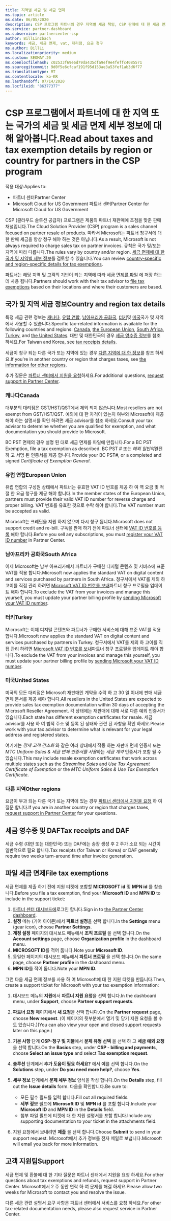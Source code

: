 ```yaml
---
title: 지역별 세금 및 세금 면제
ms.topic: article
ms.date: 06/05/2020
description: CSP 프로그램 파트너의 경우 지역별 세금 책임, CSP 판매에 대 한 세금 면제를 제출 하는 방법 및 세금 질문에 대 한 지원을 받는 방법에 대해 알아보세요.
ms.service: partner-dashboard
ms.subservice: partnercenter-csp
author: BillLinzbach
keywords: 세금, 세금 면제, vat, 대리점, 요금 청구
ms.author: BillLi
ms.localizationpriority: medium
ms.custom: SEOMAY.20
ms.openlocfilehash: c02533f69e6d79da435dfa9ef9e4feffc4085571
ms.sourcegitcommit: 9d0f5e6cfcaf191f95d153ae3a53fef1ab3d6f77
ms.translationtype: MT
ms.contentlocale: ko-KR
ms.lasthandoff: 07/14/2020
ms.locfileid: "86377377"
---
```

# <a name="read-about-taxes-and-tax-exemption-details-by-region-or-country-for-partners-in-the-csp-program"></a><span data-ttu-id="4a8ba-104">CSP 프로그램에서 파트너에 대 한 지역 또는 국가의 세금 및 세금 면제 세부 정보에 대해 알아봅니다.</span><span class="sxs-lookup"><span data-stu-id="4a8ba-104">Read about taxes and tax exemption details by region or country for partners in the CSP program</span></span>

<span data-ttu-id="4a8ba-105">적용 대상:</span><span class="sxs-lookup"><span data-stu-id="4a8ba-105">Applies to:</span></span>

- <span data-ttu-id="4a8ba-106">파트너 센터</span><span class="sxs-lookup"><span data-stu-id="4a8ba-106">Partner Center</span></span>
- <span data-ttu-id="4a8ba-107">Microsoft Cloud for US Government 파트너 센터</span><span class="sxs-lookup"><span data-stu-id="4a8ba-107">Partner Center for Microsoft Cloud for US Government</span></span>

<span data-ttu-id="4a8ba-108">CSP (클라우드 솔루션 공급자) 프로그램은 제품의 파트너 재판매에 초점을 맞춘 판매 채널입니다.</span><span class="sxs-lookup"><span data-stu-id="4a8ba-108">The Cloud Solution Provider (CSP) program is a sales channel focused on partner resale of products.</span></span> <span data-ttu-id="4a8ba-109">따라서 Microsoft는 파트너 청구서에 대 한 판매 세금을 항상 청구 해야 하는 것은 아닙니다.</span><span class="sxs-lookup"><span data-stu-id="4a8ba-109">As a result, Microsoft is not always required to charge sales tax on partner invoices.</span></span> <span data-ttu-id="4a8ba-110">규칙은 국가 및/또는 지역에 따라 다릅니다.</span><span class="sxs-lookup"><span data-stu-id="4a8ba-110">The rules vary by country and/or region.</span></span> <span data-ttu-id="4a8ba-111">[세금 면제에 대 한 국가 및 지역별 세부 정보](#country-and-region-tax-details)를 검토할 수 있습니다.</span><span class="sxs-lookup"><span data-stu-id="4a8ba-111">You can review [country-specific and region-specific details for tax exemptions](#country-and-region-tax-details).</span></span>

<span data-ttu-id="4a8ba-112">파트너는 해당 지역 및 고객의 기반이 되는 지역에 따라 세금 [면제를 파일](#file-tax-exemptions) 에 저장 하는 데 사용 됩니다.</span><span class="sxs-lookup"><span data-stu-id="4a8ba-112">Partners should work with their tax advisor to [file tax exemptions](#file-tax-exemptions) based on their locations and where their customers are based.</span></span>

## <a name="country-and-region-tax-details"></a><span data-ttu-id="4a8ba-113">국가 및 지역 세금 정보</span><span class="sxs-lookup"><span data-stu-id="4a8ba-113">Country and region tax details</span></span>

<span data-ttu-id="4a8ba-114">특정 세금 관련 정보는 [캐나다](#canada), [유럽 연합](#european-union), [남아프리카 공화국](#south-africa), [터키](#turkey)및 [미국](#united-states)국가 및 지역에서 사용할 수 있습니다.</span><span class="sxs-lookup"><span data-stu-id="4a8ba-114">Specific tax-related information is available for the following countries and regions: [Canada](#canada), [the European Union](#european-union), [South Africa](#south-africa), [Turkey](#turkey), and [the United States](#united-states).</span></span> <span data-ttu-id="4a8ba-115">대만 및 대한민국의 경우 [세금 영수증 정보](#tax-receipts-and-daf)를 참조 하세요.</span><span class="sxs-lookup"><span data-stu-id="4a8ba-115">For Taiwan and Korea, see [tax receipts details](#tax-receipts-and-daf).</span></span>

<span data-ttu-id="4a8ba-116">세금이 청구 되는 다른 국가 또는 지역에 있는 경우 [다른 지역에 대 한 정보](#other-regions)를 참조 하세요.</span><span class="sxs-lookup"><span data-stu-id="4a8ba-116">If you're in another country or region that charges taxes, see [the information for other regions](#other-regions).</span></span>

<span data-ttu-id="4a8ba-117">추가 질문은 [파트너 센터에서 지원을 요청](#support)하세요.</span><span class="sxs-lookup"><span data-stu-id="4a8ba-117">For additional questions, [request support in Partner Center](#support).</span></span>

### <a name="canada"></a><span data-ttu-id="4a8ba-118">캐나다</span><span class="sxs-lookup"><span data-stu-id="4a8ba-118">Canada</span></span>

<span data-ttu-id="4a8ba-119">대부분의 대리점은 GST/HST/QST에서 제외 되지 않습니다.</span><span class="sxs-lookup"><span data-stu-id="4a8ba-119">Most resellers are not exempt from GST/HST/QST.</span></span> <span data-ttu-id="4a8ba-120">예외에 대 한 자격이 있는지 여부와 Microsoft에 제공 해야 하는 설명서를 확인 하려면 세금 advisor를 참조 하세요.</span><span class="sxs-lookup"><span data-stu-id="4a8ba-120">Consult your tax advisor to determine whether you are qualified for exemption, and what documentation you should provide to Microsoft.</span></span>

<span data-ttu-id="4a8ba-121">BC PST 면제의 경우 설명 된 대로 세금 면제를 파일에 만듭니다.</span><span class="sxs-lookup"><span data-stu-id="4a8ba-121">For a BC PST Exemption, file a tax exemption as described.</span></span> <span data-ttu-id="4a8ba-122">BC PST # 또는 *예외 일반의*완전 하 고 서명 된 인증서를 제공 합니다.</span><span class="sxs-lookup"><span data-stu-id="4a8ba-122">Provide your BC PST#, or a completed and signed *Certificate of Exemption General*.</span></span>

### <a name="european-union"></a><span data-ttu-id="4a8ba-123">유럽 연합</span><span class="sxs-lookup"><span data-stu-id="4a8ba-123">European Union</span></span>

<span data-ttu-id="4a8ba-124">유럽 연합의 구성원 상태에서 파트너는 유효한 VAT ID 번호를 제공 하 여 역 요금 및 적절 한 요금 청구를 제공 해야 합니다.</span><span class="sxs-lookup"><span data-stu-id="4a8ba-124">In the member states of the European Union, partners must provide their valid VAT ID number for reverse charge and proper billing.</span></span> <span data-ttu-id="4a8ba-125">VAT 번호를 유효한 것으로 수락 해야 합니다.</span><span class="sxs-lookup"><span data-stu-id="4a8ba-125">The VAT number must be accepted as valid.</span></span>

<span data-ttu-id="4a8ba-126">Microsoft는 크레딧을 지원 하지 않으며 다시 청구 됩니다.</span><span class="sxs-lookup"><span data-stu-id="4a8ba-126">Microsoft does not support credit and re-bill.</span></span> <span data-ttu-id="4a8ba-127">구독을 판매 하기 전에 파트너 센터에 [VAT ID 번호를 등록](organization-tax-info.md) 해야 합니다.</span><span class="sxs-lookup"><span data-stu-id="4a8ba-127">Before you sell any subscriptions, you must [register your VAT ID number](organization-tax-info.md) in Partner Center.</span></span>

### <a name="south-africa"></a><span data-ttu-id="4a8ba-128">남아프리카 공화국</span><span class="sxs-lookup"><span data-stu-id="4a8ba-128">South Africa</span></span>

<span data-ttu-id="4a8ba-129">이제 Microsoft는 남부 아프리카에서 파트너가 구매한 디지털 콘텐츠 및 서비스에 표준 VAT를 적용 합니다.</span><span class="sxs-lookup"><span data-stu-id="4a8ba-129">Microsoft now applies the standard VAT on digital content and services purchased by partners in South Africa.</span></span> <span data-ttu-id="4a8ba-130">청구서에서 VAT를 제외 하 고이를 직접 관리 하려면 [Microsoft VAT ID 번호를 보내](organization-tax-info.md)파트너 청구 프로필을 업데이트 해야 합니다.</span><span class="sxs-lookup"><span data-stu-id="4a8ba-130">To exclude the VAT from your invoices and manage this yourself, you must update your partner billing profile by [sending Microsoft your VAT ID number](organization-tax-info.md).</span></span>

### <a name="turkey"></a><span data-ttu-id="4a8ba-131">터키</span><span class="sxs-lookup"><span data-stu-id="4a8ba-131">Turkey</span></span>

<span data-ttu-id="4a8ba-132">Microsoft는 이제 디지털 콘텐츠와 파트너가 구매한 서비스에 대해 표준 VAT를 적용 합니다.</span><span class="sxs-lookup"><span data-stu-id="4a8ba-132">Microsoft now applies the standard VAT on digital content and services purchased by partners in Turkey.</span></span> <span data-ttu-id="4a8ba-133">청구서에서 VAT를 제외 하 고이를 직접 관리 하려면 [Microsoft VAT ID 번호를 보내](organization-tax-info.md)파트너 청구 프로필을 업데이트 해야 합니다.</span><span class="sxs-lookup"><span data-stu-id="4a8ba-133">To exclude the VAT from your invoices and manage this yourself, you must update your partner billing profile by [sending Microsoft your VAT ID number](organization-tax-info.md).</span></span>

### <a name="united-states"></a><span data-ttu-id="4a8ba-134">미국</span><span class="sxs-lookup"><span data-stu-id="4a8ba-134">United States</span></span>

<span data-ttu-id="4a8ba-135">미국의 모든 대리점은 Microsoft 재판매인 계약을 수락 하 고 30 일 이내에 판매 세금 면제 문서를 제공 해야 합니다.</span><span class="sxs-lookup"><span data-stu-id="4a8ba-135">All resellers in the United States are expected to provide sales tax exemption documentation within 30 days of accepting the Microsoft Reseller Agreement.</span></span> <span data-ttu-id="4a8ba-136">각 상태에는 재판매에 대해 서로 다른 예외 인증서가 있습니다.</span><span class="sxs-lookup"><span data-stu-id="4a8ba-136">Each state has different exemption certificates for resale.</span></span> <span data-ttu-id="4a8ba-137">세금 advisor를 사용 하 여 법적 주소 및 등록 된 상태와 관련 된 사항을 확인 하세요.</span><span class="sxs-lookup"><span data-stu-id="4a8ba-137">Please work with your tax advisor to determine what is relevant for your legal address and registered states.</span></span>

<span data-ttu-id="4a8ba-138">여기에는 *잠재 고객 간소화* 와 같은 여러 상태에서 작동 하는 재판매 면제 인증서 또는 *MTC Uniform Sales & 세금 면제 인증서를 사용*하는 *세금 계약* 인증서가 포함 될 수 있습니다.</span><span class="sxs-lookup"><span data-stu-id="4a8ba-138">This may include resale exemption certificates that work across multiple states such as the *Streamline Sales* and *Use Tax Agreement Certificate of Exemption* or the *MTC Uniform Sales & Use Tax Exemption Certificate*.</span></span>

### <a name="other-regions"></a><span data-ttu-id="4a8ba-139">다른 지역</span><span class="sxs-lookup"><span data-stu-id="4a8ba-139">Other regions</span></span>

<span data-ttu-id="4a8ba-140">요금이 부과 되는 다른 국가 또는 지역에 있는 경우 [파트너 센터에서 지원을 요청](#support) 하 여 질문 합니다.</span><span class="sxs-lookup"><span data-stu-id="4a8ba-140">If you are in another country or region that charges taxes, [request support in Partner Center](#support) for your questions.</span></span>

## <a name="tax-receipts-and-daf"></a><span data-ttu-id="4a8ba-141">세금 영수증 및 DAF</span><span class="sxs-lookup"><span data-stu-id="4a8ba-141">Tax receipts and DAF</span></span>

<span data-ttu-id="4a8ba-142">세금 수령 (대만 또는 대한민국) 또는 DAF에는 송장 생성 후 2 주가 소요 되는 시간이 일반적으로 필요 합니다.</span><span class="sxs-lookup"><span data-stu-id="4a8ba-142">Tax receipts (for Taiwan or Korea) or DAF generally require two weeks turn-around time after invoice generation.</span></span>

## <a name="file-tax-exemptions"></a><span data-ttu-id="4a8ba-143">파일 세금 면제</span><span class="sxs-lookup"><span data-stu-id="4a8ba-143">File tax exemptions</span></span>

<span data-ttu-id="4a8ba-144">세금 면제를 제출 하기 전에 지원 티켓에 포함할 **MICROSOFT id** 및 **MPN id** 를 찾습니다.</span><span class="sxs-lookup"><span data-stu-id="4a8ba-144">Before you file a tax exemption, find your **Microsoft ID** and **MPN ID** to include in the support ticket:</span></span>

1. <span data-ttu-id="4a8ba-145">[파트너 센터 대시보드에](https://partner.microsoft.com/dashboard/)로그인 합니다.</span><span class="sxs-lookup"><span data-stu-id="4a8ba-145">Sign in to [the Partner Center dashboard](https://partner.microsoft.com/dashboard/).</span></span>
2. <span data-ttu-id="4a8ba-146">**설정** 메뉴 (기어 아이콘)에서 **파트너 설정**을 선택 합니다.</span><span class="sxs-lookup"><span data-stu-id="4a8ba-146">In the **Settings** menu (gear icon), choose **Partner Settings**.</span></span>
3. <span data-ttu-id="4a8ba-147">**계정 설정** 페이지의 대시보드 메뉴에서 **조직 프로필** 을 선택 합니다.</span><span class="sxs-lookup"><span data-stu-id="4a8ba-147">On the **Account settings** page, choose **Organization profile** in the dashboard menu.</span></span>
4. <span data-ttu-id="4a8ba-148">**MICROSOFT ID**를 적어 둡니다.</span><span class="sxs-lookup"><span data-stu-id="4a8ba-148">Note your **Microsoft ID**.</span></span>
5. <span data-ttu-id="4a8ba-149">동일한 페이지의 대시보드 메뉴에서 **파트너 프로필** 을 선택 합니다.</span><span class="sxs-lookup"><span data-stu-id="4a8ba-149">On the same page, choose **Partner profile** in the dashboard menu.</span></span>
6. <span data-ttu-id="4a8ba-150">**MPN ID**를 적어 둡니다.</span><span class="sxs-lookup"><span data-stu-id="4a8ba-150">Note your **MPN ID**.</span></span>

<span data-ttu-id="4a8ba-151">그런 다음 세금 면제 정보를 사용 하 여 Microsoft에 대 한 지원 티켓을 만듭니다.</span><span class="sxs-lookup"><span data-stu-id="4a8ba-151">Then, create a support ticket for Microsoft with your tax exemption information:</span></span>

1. <span data-ttu-id="4a8ba-152">대시보드 메뉴의 **지원**에서 **파트너 지원 요청**을 선택 합니다.</span><span class="sxs-lookup"><span data-stu-id="4a8ba-152">In the dashboard menu, under **Support**, choose **Partner support requests**.</span></span>
2. <span data-ttu-id="4a8ba-153">**파트너 요청** 페이지에서 **새 요청**을 선택 합니다.</span><span class="sxs-lookup"><span data-stu-id="4a8ba-153">On the **Partner request** page, choose **New request**.</span></span> <span data-ttu-id="4a8ba-154">(이 페이지의 뒷부분에서 열기 및 닫기 지원 요청을 볼 수도 있습니다.)</span><span class="sxs-lookup"><span data-stu-id="4a8ba-154">(You can also view your open and closed support requests later on this page.)</span></span>
3. <span data-ttu-id="4a8ba-155">**기본 사항** 단계 **CSP-청구 및 지불**에서 **문제 유형 선택** 을 선택 하 고 **세금 예외 요청**을 선택 합니다.</span><span class="sxs-lookup"><span data-stu-id="4a8ba-155">On the **Basics** step, under **CSP - billing and payments**, choose **Select an issue type** and select **Tax exemption request**.</span></span>
4. <span data-ttu-id="4a8ba-156">**솔루션** 단계에서 **추가 도움이 필요 하세요?** 에서 **예**를 선택 합니다.</span><span class="sxs-lookup"><span data-stu-id="4a8ba-156">On the **Solutions** step, under **Do you need more help?**, choose **Yes**.</span></span>
5. <span data-ttu-id="4a8ba-157">**세부 정보** 단계에서 **문제 세부 정보** 양식을 작성 합니다.</span><span class="sxs-lookup"><span data-stu-id="4a8ba-157">On the **Details** step, fill out the **Issue details** form.</span></span> <span data-ttu-id="4a8ba-158">다음을 확인합니다.</span><span class="sxs-lookup"><span data-stu-id="4a8ba-158">Be sure to:</span></span>

    - <span data-ttu-id="4a8ba-159">모든 필수 필드를 입력 합니다.</span><span class="sxs-lookup"><span data-stu-id="4a8ba-159">Fill out all required fields.</span></span>
    - <span data-ttu-id="4a8ba-160">**세부 정보** 필드에 **Microsoft ID** 및 **MPN id** 를 포함 합니다.</span><span class="sxs-lookup"><span data-stu-id="4a8ba-160">Include your **Microsoft ID** and **MPN ID** in the **Details** field.</span></span>
    - <span data-ttu-id="4a8ba-161">첨부 파일 필드에 티켓에 대 한 지원 설명서를 포함 합니다.</span><span class="sxs-lookup"><span data-stu-id="4a8ba-161">Include any supporting documentation to your ticket in the attachments field.</span></span>

6. <span data-ttu-id="4a8ba-162">지원 요청에서 보내려면 **제출** 을 선택 합니다.</span><span class="sxs-lookup"><span data-stu-id="4a8ba-162">Choose **Submit** to send in your support request.</span></span> <span data-ttu-id="4a8ba-163">Microsoft에서 추가 정보를 전자 메일로 보냅니다.</span><span class="sxs-lookup"><span data-stu-id="4a8ba-163">Microsoft will email you back for more information.</span></span>

## <a name="support"></a><span data-ttu-id="4a8ba-164">고객 지원팀</span><span class="sxs-lookup"><span data-stu-id="4a8ba-164">Support</span></span>

<span data-ttu-id="4a8ba-165">세금 면제 및 환불에 대 한 기타 질문은 파트너 센터에서 지원을 요청 하세요.</span><span class="sxs-lookup"><span data-stu-id="4a8ba-165">For other questions about tax exemptions and refunds, request support in Partner Center.</span></span> <span data-ttu-id="4a8ba-166">Microsoft에서 2 주 동안 연락 하 여 문제를 해결 하세요.</span><span class="sxs-lookup"><span data-stu-id="4a8ba-166">Please allow two weeks for Microsoft to contact you and resolve the issue.</span></span>

<span data-ttu-id="4a8ba-167">다른 세금 관련 설명서 요구 사항은 파트너 센터에서 서비스를 요청 하세요.</span><span class="sxs-lookup"><span data-stu-id="4a8ba-167">For other tax-related documentation needs, please also request service in Partner Center.</span></span>
